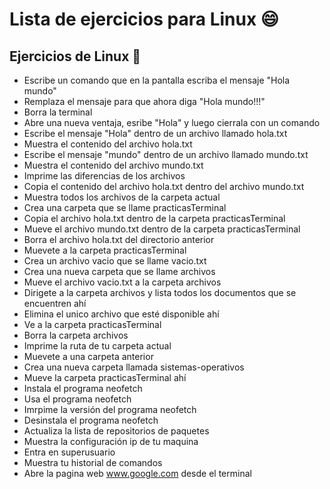 # Lista de ejercicios para Linux :smile:

## Ejercicios de Linux :penguin:
* Escribe un comando que en la pantalla escriba el mensaje "Hola mundo"
* Remplaza el mensaje para que ahora diga "Hola mundo!!!"
* Borra la terminal
* Abre una nueva ventaja, esribe "Hola" y luego cierrala con un comando
* Escribe el mensaje "Hola" dentro de un archivo llamado hola.txt
* Muestra el contenido del archivo hola.txt
* Escribe el mensaje "mundo" dentro de un archivo llamado mundo.txt
* Muestra el contenido del archivo mundo.txt
* Imprime las diferencias de los archivos
* Copia el contenido del archivo hola.txt dentro del archivo mundo.txt
* Muestra todos los archivos de la carpeta actual
* Crea una carpeta que se llame practicasTerminal
* Copia el archivo hola.txt dentro de la carpeta practicasTerminal
* Mueve el archivo mundo.txt dentro de la carpeta practicasTerminal
* Borra el archivo hola.txt del directorio anterior
* Muevete a la carpeta practicasTerminal
* Crea un archivo vacio que se llame vacio.txt
* Crea una nueva carpeta que se llame archivos
* Mueve el archivo vacio.txt a la carpeta archivos
* Dirigete a la carpeta archivos y lista todos los documentos que se encuentren ahí
* Elimina el unico archivo que esté disponible ahí
* Ve a la carpeta practicasTerminal
* Borra la carpeta archivos
* Imprime la ruta de tu carpeta actual
* Muevete a una carpeta anterior
* Crea una nueva carpeta llamada sistemas-operativos
* Mueve la carpeta practicasTerminal ahí
* Instala el programa neofetch
* Usa el programa neofetch
* Imrpime la versión del programa neofetch
* Desinstala el programa neofetch
* Actualiza la lista de repositorios de paquetes
* Muestra la configuración ip de tu maquina
* Entra en superusuario
* Muestra tu historial de comandos
* Abre la pagina web www.google.com desde el terminal
